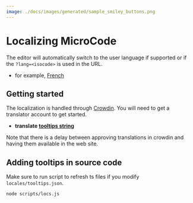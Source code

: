 ```yaml
---
image: ./docs/images/generated/sample_smiley_buttons.png
---
```


# Localizing MicroCode

The editor will automatically switch to the user language if supported or if the `?lang=<isocode>` is used in the URL.

-   for example, [French](../?lang=fr)

## Getting started

The localization is handled through [Crowdin](https://crowdin.com). You will need to get a translator account to get started.

-   **translate [tooltips string](https://crowdin.com/translate/makecode/12056)**

Note that there is a delay between approving translations in crowdin and having them available in the web site.

## Adding tooltips in source code

Make sure to run script to refresh ts files if you modify `locales/tooltips.json`.

```bash
node scripts/locs.js
```
